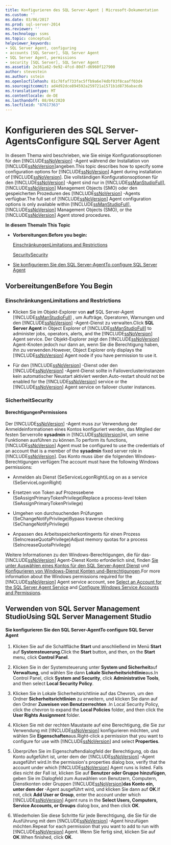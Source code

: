 ```yaml
---
title: Konfigurieren des SQL Server-Agent | Microsoft-Dokumentation
ms.custom: ''
ms.date: 03/06/2017
ms.prod: sql-server-2014
ms.reviewer: ''
ms.technology: ssms
ms.topic: conceptual
helpviewer_keywords:
- SQL Server Agent, configuring
- accounts [SQL Server], SQL Server Agent
- SQL Server Agent, permissions
- security [SQL Server], SQL Server Agent
ms.assetid: 2e361a62-9e92-4fcd-80d7-d6960f127900
author: stevestein
ms.author: sstein
ms.openlocfilehash: 81c78faf733fac5ffb9a6e74dbf03f8caaff03d4
ms.sourcegitcommit: ad4d92dce894592a259721a1571b1d8736abacdb
ms.translationtype: MT
ms.contentlocale: de-DE
ms.lasthandoff: 08/04/2020
ms.locfileid: "87617363"
---
```

# <a name="configure-sql-server-agent"></a><span data-ttu-id="09370-102">Konfigurieren des SQL Server-Agents</span><span class="sxs-lookup"><span data-stu-id="09370-102">Configure SQL Server Agent</span></span>
  <span data-ttu-id="09370-103">In diesem Thema wird beschrieben, wie Sie einige Konfigurationsoptionen für den [!INCLUDE[ssNoVersion](../../includes/ssnoversion-md.md)] -Agent während der Installation von [!INCLUDE[ssNoVersion](../../includes/ssnoversion-md.md)]angeben.</span><span class="sxs-lookup"><span data-stu-id="09370-103">This topic describes how to specify some configuration options for [!INCLUDE[ssNoVersion](../../includes/ssnoversion-md.md)] Agent during installation of [!INCLUDE[ssNoVersion](../../includes/ssnoversion-md.md)].</span></span> <span data-ttu-id="09370-104">Die vollständigen Konfigurationsoptionen für den [!INCLUDE[ssNoVersion](../../includes/ssnoversion-md.md)] -Agent sind nur in [!INCLUDE[ssManStudioFull](../../includes/ssmanstudiofull-md.md)], [!INCLUDE[ssNoVersion](../../includes/ssnoversion-md.md)] Management Objects (SMO) oder den gespeicherten Prozeduren des [!INCLUDE[ssNoVersion](../../includes/ssnoversion-md.md)] -Agents verfügbar.</span><span class="sxs-lookup"><span data-stu-id="09370-104">The full set of [!INCLUDE[ssNoVersion](../../includes/ssnoversion-md.md)] Agent configuration options is only available within [!INCLUDE[ssManStudioFull](../../includes/ssmanstudiofull-md.md)], [!INCLUDE[ssNoVersion](../../includes/ssnoversion-md.md)] Management Objects (SMO), or the [!INCLUDE[ssNoVersion](../../includes/ssnoversion-md.md)] Agent stored procedures.</span></span>  
  
 <span data-ttu-id="09370-105">**In diesem Thema**</span><span class="sxs-lookup"><span data-stu-id="09370-105">**In This Topic**</span></span>  
  
-   <span data-ttu-id="09370-106">**Vorbereitungen:**</span><span class="sxs-lookup"><span data-stu-id="09370-106">**Before you begin:**</span></span>  
  
     [<span data-ttu-id="09370-107">Einschränkungen</span><span class="sxs-lookup"><span data-stu-id="09370-107">Limitations and Restrictions</span></span>](#Restrictions)  
  
     [<span data-ttu-id="09370-108">Security</span><span class="sxs-lookup"><span data-stu-id="09370-108">Security</span></span>](#Security)  
  
-   [<span data-ttu-id="09370-109">Sie konfigurieren Sie den SQL Server-Agent</span><span class="sxs-lookup"><span data-stu-id="09370-109">To configure SQL Server Agent</span></span>](#SSMSProcedure)  
  
##  <a name="before-you-begin"></a><a name="BeforeYouBegin"></a> <span data-ttu-id="09370-110">Vorbereitungen</span><span class="sxs-lookup"><span data-stu-id="09370-110">Before You Begin</span></span>  
  
###  <a name="limitations-and-restrictions"></a><a name="Restrictions"></a> <span data-ttu-id="09370-111">Einschränkungen</span><span class="sxs-lookup"><span data-stu-id="09370-111">Limitations and Restrictions</span></span>  
  
-   <span data-ttu-id="09370-112">Klicken Sie im Objekt-Explorer von **auf** SQL Server-Agent [!INCLUDE[ssManStudioFull](../../includes/ssmanstudiofull-md.md)] , um Aufträge, Operatoren, Warnungen und den [!INCLUDE[ssNoVersion](../../includes/ssnoversion-md.md)] -Agent-Dienst zu verwalten.</span><span class="sxs-lookup"><span data-stu-id="09370-112">Click **SQL Server Agent** in Object Explorer of [!INCLUDE[ssManStudioFull](../../includes/ssmanstudiofull-md.md)] to administer jobs, operators, alerts, and the [!INCLUDE[ssNoVersion](../../includes/ssnoversion-md.md)] Agent service.</span></span> <span data-ttu-id="09370-113">Der Objekt-Explorer zeigt den [!INCLUDE[ssNoVersion](../../includes/ssnoversion-md.md)] Agent-Knoten jedoch nur dann an, wenn Sie die Berechtigung haben, ihn zu verwenden.</span><span class="sxs-lookup"><span data-stu-id="09370-113">However, Object Explorer only displays the [!INCLUDE[ssNoVersion](../../includes/ssnoversion-md.md)] Agent node if you have permission to use it.</span></span>  
  
-   <span data-ttu-id="09370-114">Für den [!INCLUDE[ssNoVersion](../../includes/ssnoversion-md.md)] -Dienst oder den [!INCLUDE[ssNoVersion](../../includes/ssnoversion-md.md)] -Agent-Dienst sollte in Failoverclusterinstanzen kein automatischer Neustart aktiviert werden.</span><span class="sxs-lookup"><span data-stu-id="09370-114">Auto-restart should not be enabled for the [!INCLUDE[ssNoVersion](../../includes/ssnoversion-md.md)] service or the [!INCLUDE[ssNoVersion](../../includes/ssnoversion-md.md)] Agent service on failover cluster instances.</span></span>  
  
###  <a name="security"></a><a name="Security"></a> <span data-ttu-id="09370-115">Sicherheit</span><span class="sxs-lookup"><span data-stu-id="09370-115">Security</span></span>  
  
####  <a name="permissions"></a><a name="Permissions"></a> <span data-ttu-id="09370-116">Berechtigungen</span><span class="sxs-lookup"><span data-stu-id="09370-116">Permissions</span></span>  
 <span data-ttu-id="09370-117">Der [!INCLUDE[ssNoVersion](../../includes/ssnoversion-md.md)] -Agent muss zur Verwendung der Anmeldeinformationen eines Kontos konfiguriert werden, das Mitglied der festen Serverrolle **sysadmin** in [!INCLUDE[ssNoVersion](../../includes/ssnoversion-md.md)]ist, um seine Funktionen ausführen zu können.</span><span class="sxs-lookup"><span data-stu-id="09370-117">To perform its functions, [!INCLUDE[ssNoVersion](../../includes/ssnoversion-md.md)] Agent must be configured to use the credentials of an account that is a member of the **sysadmin** fixed server role in [!INCLUDE[ssNoVersion](../../includes/ssnoversion-md.md)].</span></span> <span data-ttu-id="09370-118">Das Konto muss über die folgenden Windows-Berechtigungen verfügen:</span><span class="sxs-lookup"><span data-stu-id="09370-118">The account must have the following Windows permissions:</span></span>  
  
-   <span data-ttu-id="09370-119">Anmelden als Dienst (SeServiceLogonRight)</span><span class="sxs-lookup"><span data-stu-id="09370-119">Log on as a service (SeServiceLogonRight)</span></span>  
  
-   <span data-ttu-id="09370-120">Ersetzen von Token auf Prozessebene (SeAssignPrimaryTokenPrivilege)</span><span class="sxs-lookup"><span data-stu-id="09370-120">Replace a process-level token (SeAssignPrimaryTokenPrivilege)</span></span>  
  
-   <span data-ttu-id="09370-121">Umgehen von durchsuchenden Prüfungen (SeChangeNotifyPrivilege)</span><span class="sxs-lookup"><span data-stu-id="09370-121">Bypass traverse checking (SeChangeNotifyPrivilege)</span></span>  
  
-   <span data-ttu-id="09370-122">Anpassen des Arbeitsspeicherkontingents für einen Prozess (SeIncreaseQuotaPrivilege)</span><span class="sxs-lookup"><span data-stu-id="09370-122">Adjust memory quotas for a process (SeIncreaseQuotaPrivilege)</span></span>  
  
 <span data-ttu-id="09370-123">Weitere Informationen zu den Windows-Berechtigungen, die für das- [!INCLUDE[ssNoVersion](../../includes/ssnoversion-md.md)] Agent-Dienst Konto erforderlich sind, finden [Sie unter Auswählen eines Kontos für den SQL Server-Agent Dienst](select-an-account-for-the-sql-server-agent-service.md) und [Konfigurieren von Windows-Dienst Konten und-Berechtigungen](../../database-engine/configure-windows/configure-windows-service-accounts-and-permissions.md).</span><span class="sxs-lookup"><span data-stu-id="09370-123">For more information about the Windows permissions required for the [!INCLUDE[ssNoVersion](../../includes/ssnoversion-md.md)] Agent service account, see [Select an Account for the SQL Server Agent Service](select-an-account-for-the-sql-server-agent-service.md) and [Configure Windows Service Accounts and Permissions](../../database-engine/configure-windows/configure-windows-service-accounts-and-permissions.md).</span></span>  
  
##  <a name="using-sql-server-management-studio"></a><a name="SSMSProcedure"></a> <span data-ttu-id="09370-124">Verwenden von SQL Server Management Studio</span><span class="sxs-lookup"><span data-stu-id="09370-124">Using SQL Server Management Studio</span></span>  
  
#### <a name="to-configure-sql-server-agent"></a><span data-ttu-id="09370-125">Sie konfigurieren Sie den SQL Server-Agent</span><span class="sxs-lookup"><span data-stu-id="09370-125">To configure SQL Server Agent</span></span>  
  
1.  <span data-ttu-id="09370-126">Klicken Sie auf die Schaltfläche **Start** und anschließend im Menü **Start**  auf **Systemsteuerung**.</span><span class="sxs-lookup"><span data-stu-id="09370-126">Click the **Start** button, and then, on the **Start**  menu, click **Control Panel**.</span></span>  
  
2.  <span data-ttu-id="09370-127">Klicken Sie in der Systemsteuerung unter **System und Sicherheit**auf **Verwaltung**, und wählen Sie dann **Lokale Sicherheitsrichtlinie**aus.</span><span class="sxs-lookup"><span data-stu-id="09370-127">In Control Panel, click **System and Security**, click **Administrative Tools**, and then select **Local Security Policy**.</span></span>  
  
3.  <span data-ttu-id="09370-128">Klicken Sie in Lokale Sicherheitsrichtlinie auf das Chevron, um den Ordner **Sicherheitsrichtlinien** zu erweitern, und klicken Sie dann auf den Ordner **Zuweisen von Benutzerrechten** .</span><span class="sxs-lookup"><span data-stu-id="09370-128">In Local Security Policy, click the chevron to expand the **Local Policies** folder, and then click the **User Rights Assignment** folder.</span></span>  
  
4.  <span data-ttu-id="09370-129">Klicken Sie mit der rechten Maustaste auf eine Berechtigung, die Sie zur Verwendung mit [!INCLUDE[ssNoVersion](../../includes/ssnoversion-md.md)] konfigurieren möchten, und wählen Sie **Eigenschaften**aus.</span><span class="sxs-lookup"><span data-stu-id="09370-129">Right-click a permission that you want to configure for use with [!INCLUDE[ssNoVersion](../../includes/ssnoversion-md.md)] and select **Properties**.</span></span>  
  
5.  <span data-ttu-id="09370-130">Überprüfen Sie im Eigenschaftendialogfeld der Berechtigung, ob das Konto aufgeführt ist, unter dem der [!INCLUDE[ssNoVersion](../../includes/ssnoversion-md.md)] -Agent ausgeführt wird.</span><span class="sxs-lookup"><span data-stu-id="09370-130">In the permission's properties dialog box, verify that the account under which [!INCLUDE[ssNoVersion](../../includes/ssnoversion-md.md)] Agent runs is listed.</span></span> <span data-ttu-id="09370-131">Falls dies nicht der Fall ist, klicken Sie auf **Benutzer oder Gruppe hinzufügen**, geben Sie im Dialogfeld zum Auswählen von Benutzern, Computern, Dienstkonten oder Gruppen [!INCLUDE[ssNoVersion](../../includes/ssnoversion-md.md)]**das Konto ein, unter dem der** -Agent ausgeführt wird, und klicken Sie dann auf **OK**.</span><span class="sxs-lookup"><span data-stu-id="09370-131">If not, click **Add User or Group**, enter the account under which [!INCLUDE[ssNoVersion](../../includes/ssnoversion-md.md)] Agent runs in the **Select Users, Computers, Service Accounts, or Groups** dialog box, and then click **OK**.</span></span>  
  
6.  <span data-ttu-id="09370-132">Wiederholen Sie diese Schritte für jede Berechtigung, die Sie für die Ausführung mit dem [!INCLUDE[ssNoVersion](../../includes/ssnoversion-md.md)] -Agent hinzufügen möchten.</span><span class="sxs-lookup"><span data-stu-id="09370-132">Repeat for each permission that you want to add to run with [!INCLUDE[ssNoVersion](../../includes/ssnoversion-md.md)] Agent.</span></span> <span data-ttu-id="09370-133">Wenn Sie fertig sind, klicken Sie auf **OK**.</span><span class="sxs-lookup"><span data-stu-id="09370-133">When finished, click **OK**.</span></span>  
  
  
